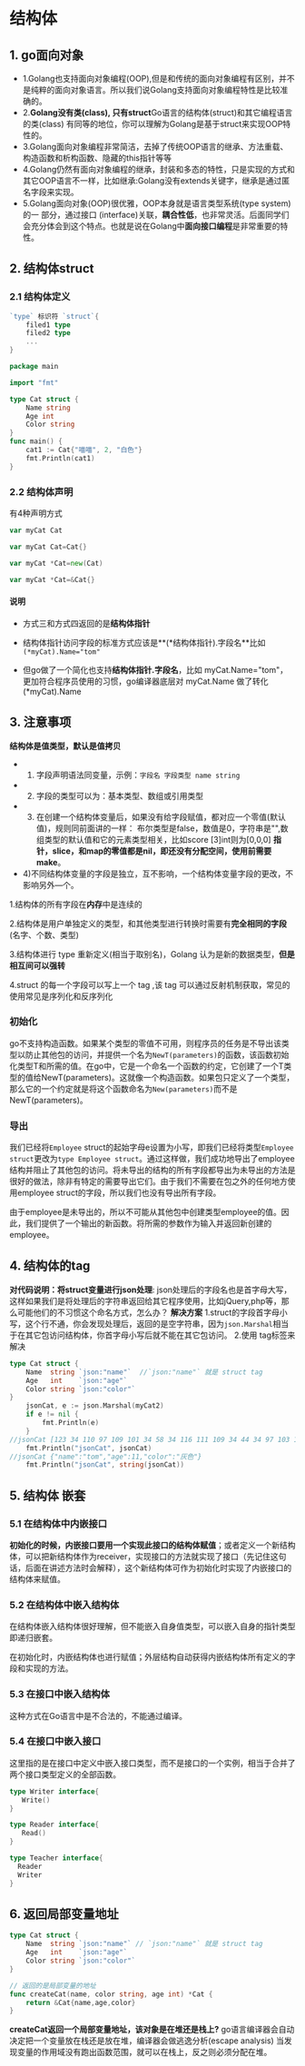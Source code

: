 # 结构体

## 1.  go面向对象

* 1.Golang也支持面向对象编程(OOP),但是和传统的面向对象编程有区别，并不是纯粹的面向对象语言。所以我们说Golang支持面向对象编程特性是比较准确的。
* 2.**Golang没有类(class), 只有struct**Go语言的结构体(struct)和其它编程语言的类(class) 有同等的地位，你可以理解为Golang是基于struct来实现OOP特性的。
* 3.Golang面向对象编程非常简洁，去掉了传统OOP语言的继承、方法重载、构造函数和析构函数、隐藏的this指针等等
* 4.Golang仍然有面向对象编程的继承，封装和多态的特性，只是实现的方式和 其它OOP语言不一样，比如继承:Golang没有extends关键字，继承是通过匿名字段来实现。
* 5.Golang面向对象(OOP)很优雅，OOP本身就是语言类型系统(type system)的一 部分，通过接口 (interface)关联，**耦合性低**，也非常灵活。后面同学们会充分体会到这个特点。也就是说在Golang中**面向接口编程**是非常重要的特性。

## 2. 结构体struct

### 2.1 结构体定义

```go
`type` 标识符 `struct`{
    filed1 type
    filed2 type
    ...
}
```



```go
package main

import "fmt"

type Cat struct {
	Name string
	Age int
	Color string
}
func main() {
	cat1 := Cat{"喵喵", 2, "白色"}
	fmt.Println(cat1)
}
```

### 2.2 结构体声明

有4种声明方式

```go
var myCat Cat
```

```go
var myCat Cat=Cat{}
```

```go
var myCat *Cat=new(Cat)
```

```go
var myCat *Cat=&Cat{}
```

#### 说明

* 方式三和方式四返回的是**结构体指针**

* 结构体指针访问字段的标准方式应该是**(*结构体指针).字段名**比如`(*myCat).Name="tom"`

* 但go做了一个简化也支持**结构体指针.字段名**，比如 myCat.Name="tom"，更加符合程序员使用的习惯，go编译器底层对 myCat.Name 做了转化 (*myCat).Name

##  3. 注意事项

**结构体是值类型，默认是值拷贝**

* 1) 字段声明语法同变量，示例：`字段名 字段类型 name string`
* 2) 字段的类型可以为：基本类型、数组或引用类型
* 3) 在创建一个结构体变量后，如果没有给字段赋值，都对应一个零值(默认值)，规则同前面讲的一样：
  布尔类型是false，数值是0，字符串是"",数组类型的默认值和它的元素类型相关，比如score [3]int则为[0,0,0]
  **指针，slice，和map的零值都是nil，即还没有分配空间，使用前需要make**。
* 4)不同结构体变量的字段是独立，互不影响，一个结构体变量字段的更改，不影响另外—个。

1.结构体的所有字段在**内存**中是连续的

2.结构体是用户单独定义的类型，和其他类型进行转换时需要有**完全相同的字段**(名字、个数、类型)

3.结构体进行 type 重新定义(相当于取别名)，Golang 认为是新的数据类型，**但是相互间可以强转**

4.struct 的每一个字段可以写上一个 tag ,该 tag 可以通过反射机制获取，常见的使用常见是序列化和反序列化

### 初始化

go不支持构造函数。如果某个类型的零值不可用，则程序员的任务是不导出该类型以防止其他包的访问，并提供一个名为`NewT(parameters)`的函数，该函数初始化类型T和所需的值。在go中，它是一个命名一个函数的约定，它创建了一个T类型的值给NewT(parameters)。这就像一个构造函数。如果包只定义了一个类型，那么它的一个约定就是将这个函数命名为`New(parameters)`而不是NewT(parameters)。

### 导出

我们已经将`Employee` struct的起始字母e设置为小写，即我们已经将类型`Employee struct`更改为`type Employee struct`。通过这样做，我们成功地导出了employee结构并阻止了其他包的访问。将未导出的结构的所有字段都导出为未导出的方法是很好的做法，除非有特定的需要导出它们。由于我们不需要在包之外的任何地方使用employee struct的字段，所以我们也没有导出所有字段。

由于employee是未导出的，所以不可能从其他包中创建类型employee的值。因此，我们提供了一个输出的新函数。将所需的参数作为输入并返回新创建的employee。

## 4. 结构体的tag

**对代码说明：将struct变量进行json处理**:
json处理后的字段名也是首字母大写，这样如果我们是将处理后的字符串返回给其它程序使用，比如jQuery,php等，那么可能他们的不习惯这个命名方式，怎么办？
**解决方案**
1.struct的字段首字母小写，这个行不通，你会发现处理后，返回的是空字符串，因为`json.Marshal`相当于在其它包访问结构体，你首字母小写后就不能在其它包访问。
2.使用 tag标签来解决

```go
type Cat struct {
	Name  string `json:"name"`  //`json:"name"` 就是 struct tag
	Age   int    `json:"age"`
	Color string `json:"color"`
}
	jsonCat, e := json.Marshal(myCat2)
	if e != nil {
		fmt.Println(e)
	}
//jsonCat [123 34 110 97 109 101 34 58 34 116 111 109 34 44 34 97 103 101 34 58 49 49 44 34 99 111 108 111 114 34 58 34 231 129 176 232 137 178 34 125]
	fmt.Println("jsonCat", jsonCat)
//jsonCat {"name":"tom","age":11,"color":"灰色"}
	fmt.Println("jsonCat", string(jsonCat))
```

## 5. 结构体 嵌套

### 5.1 在结构体中内嵌接口

**初始化的时候，内嵌接口要用一个实现此接口的结构体赋值**；或者定义一个新结构体，可以把新结构体作为receiver，实现接口的方法就实现了接口（先记住这句话，后面在讲述方法时会解释），这个新结构体可作为初始化时实现了内嵌接口的结构体来赋值。

### 5.2 在结构体中嵌入结构体

在结构体嵌入结构体很好理解，但不能嵌入自身值类型，可以嵌入自身的指针类型即递归嵌套。

在初始化时，内嵌结构体也进行赋值；外层结构自动获得内嵌结构体所有定义的字段和实现的方法。

### 5.3 在接口中嵌入结构体

这种方式在Go语言中是不合法的，不能通过编译。

### 5.4 在接口中嵌入接口

这里指的是在接口中定义中嵌入接口类型，而不是接口的一个实例，相当于合并了两个接口类型定义的全部函数。

```go
type Writer interface{
   Write()
}

type Reader interface{
   Read()
} 

type Teacher interface{
  Reader
  Writer
}
```

## 6. 返回局部变量地址

```go
type Cat struct {
	Name  string `json:"name"` // `json:"name"` 就是 struct tag
	Age   int    `json:"age"`
	Color string `json:"color"`
}

// 返回的是局部变量的地址
func createCat(name, color string, age int) *Cat {
	return &Cat{name,age,color}
}
```

**createCat返回一个局部变量地址，该对象是在堆还是栈上?**
go语言编译器会自动决定把一个变量放在栈还是放在堆，编译器会做逃逸分析(escape analysis)
当发现变量的作用域没有跑出函数范围，就可以在栈上，反之则必须分配在堆。
